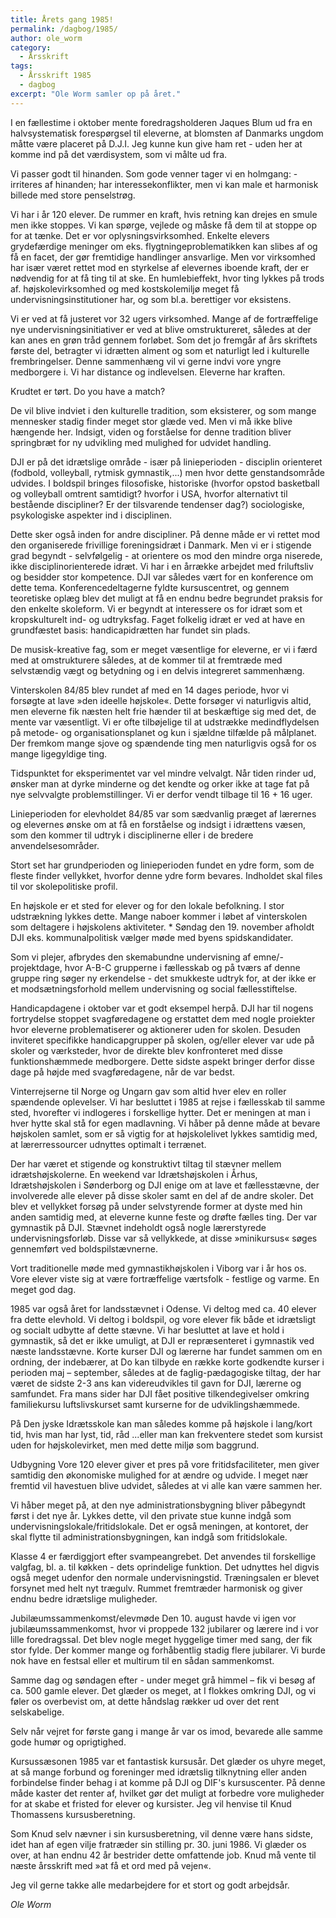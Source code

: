 ```yaml
---
title: Årets gang 1985!
permalink: /dagbog/1985/
author: ole_worm
category:
  - Årsskrift
tags:
  - Årsskrift 1985
  - dagbog
excerpt: "Ole Worm samler op på året."
---
```


I en fællestime i oktober mente foredragsholderen Jaques Blum ud fra en halvsystematisk forespørgsel til eleverne, at blomsten af Danmarks ungdom måtte være placeret på D.J.I. Jeg kunne kun give ham ret - uden her at komme ind på det værdisystem, som vi målte ud fra. 

Vi passer godt til hinanden. Som gode venner tager vi en holmgang: - irriteres af hinanden; har interessekonflikter, men vi kan male et harmonisk billede med store penselstrøg. 

Vi har i år 120 elever. De rummer en kraft, hvis retning kan drejes en smule men ikke stoppes. Vi kan spørge, vejlede og måske få dem til at stoppe op for at tænke. Det er vor oplysningsvirksomhed. Enkelte elevers grydefærdige meninger om eks. flygtningeproblematikken kan slibes af og få en facet, der gør fremtidige handlinger ansvarlige. Men vor virksomhed har især været rettet mod en styrkelse af elevernes iboende kraft, der er nødvendig for at få ting til at ske. En humlebieffekt, hvor ting lykkes på trods af. højskolevirksomhed og med kostskolemiljø meget få undervisningsinstitutioner har, og som bl.a. berettiger vor eksistens. 

Vi er ved at få justeret vor 32 ugers virksomhed. Mange af de fortræffelige nye undervisningsinitiativer er ved at blive omstruktureret, således at der kan anes en grøn tråd gennem forløbet. Som det jo fremgår af års skriftets første del, betragter vi idrætten alment og som et naturligt led i kulturelle frembringelser. Denne sammenhæng vil vi gerne indvi vore yngre medborgere i. Vi har distance og indlevelsen. Eleverne har kraften. 

Krudtet er tørt. Do you have a match? 

De vil blive indviet i den kulturelle tradition, som eksisterer, og som mange mennesker stadig finder meget stor glæde ved. Men vi må ikke blive hængende her. Indsigt, viden og forståelse for denne tradition bliver springbræt for ny udvikling med mulighed for udvidet handling. 

DJI er på det idrætslige område - især på linieperioden - disciplin orienteret (fodbold, volleyball, rytmisk gymnastik,...) men hvor dette genstandsområde udvides. I boldspil bringes filosofiske, historiske (hvorfor opstod basketball og volleyball omtrent samtidigt? hvorfor i USA, hvorfor alternativt til bestående discipliner? Er der tilsvarende tendenser dag?) sociologiske, psykologiske aspekter ind i disciplinen. 

Dette sker også inden for andre discipliner. På denne måde er vi rettet mod den organiserede frivillige foreningsidræt i Danmark. Men vi er i stigende grad begyndt - selvfølgelig - at orientere os mod den mindre orga niserede, ikke disciplinorienterede idræt. Vi har i en årrække arbejdet med friluftsliv og besidder stor kompetence. DJI var således vært for en konference om dette tema. Konferencedeltagerne fyldte kursuscentret, og gennem teoretiske oplæg blev det muligt at få en endnu bedre begrundet praksis for den enkelte skoleform. Vi er begyndt at interessere os for idræt som et kropskulturelt ind- og udtryksfag. Faget folkelig idræt er ved at have en grundfæstet basis: handicapidrætten har fundet sin plads. 

De musisk-kreative fag, som er meget væsentlige for eleverne, er vi i færd med at omstrukturere således, at de kommer til at fremtræde med selvstændig vægt og betydning og i en delvis integreret sammenhæng. 

Vinterskolen 84/85 blev rundet af med en 14 dages periode, hvor vi forsøgte at lave »den ideelle højskole«. Dette forsøger vi naturligvis altid, men eleverne fik næsten helt frie hænder til at beskæftige sig med det, de mente var væsentligt. Vi er ofte tilbøjelige til at udstrække medindflydelsen på metode- og organisationsplanet og kun i sjældne tilfælde på målplanet. Der fremkom mange sjove og spændende ting men naturligvis også for os mange ligegyldige ting. 

Tidspunktet for eksperimentet var vel mindre velvalgt. Når tiden rinder ud, ønsker man at dyrke minderne og det kendte og orker ikke at tage fat på nye selvvalgte problemstillinger. Vi er derfor vendt tilbage til 16 + 16 uger. 

Linieperioden for elevholdet 84/85 var som sædvanlig præget af lærernes og elevernes ønske om at få en forståelse og indsigt i idrættens væsen, som den kommer til udtryk i disciplinerne eller i de bredere anvendelsesområder. 

Stort set har grundperioden og linieperioden fundet en ydre form, som de fleste finder vellykket, hvorfor denne ydre form bevares. Indholdet skal files til vor skolepolitiske profil. 

En højskole er et sted for elever og for den lokale befolkning. I stor udstrækning lykkes dette. Mange naboer kommer i løbet af vinterskolen som deltagere i højskolens aktiviteter. * Søndag den 19. november afholdt DJI eks. kommunalpolitisk vælger møde med byens spidskandidater. 

Som vi plejer, afbrydes den skemabundne undervisning af emne/-projektdage, hvor A-B-C grupperne i fællesskab og på tværs af denne gruppe ring søger ny erkendelse - det smukkeste udtryk for, at der ikke er et modsætningsforhold mellem undervisning og social fællesstiftelse. 

Handicapdagene i oktober var et godt eksempel herpå. DJI har til nogens fortrydelse stoppet svagføredagene og erstattet dem med nogle proiekter hvor eleverne problematiserer og aktionerer uden for skolen. Desuden inviteret specifikke handicapgrupper på skolen, og/eller elever var ude på skoler og værksteder, hvor de direkte blev konfronteret med disse funktionshæmmede medborgere. Dette sidste aspekt bringer derfor disse dage på højde med svagføredagene, når de var bedst. 

Vinterrejserne til Norge og Ungarn gav som altid hver elev en roller spændende oplevelser. Vi har besluttet i 1985 at rejse i fællesskab til samme sted, hvorefter vi indlogeres i forskellige hytter. Det er meningen at man i hver hytte skal stå for egen madlavning. Vi håber på denne måde at bevare højskolen samlet, som er så vigtig for at højskolelivet lykkes samtidig med, at lærerressourcer udnyttes optimalt i terrænet.

Der har været et stigende og konstruktivt tiltag til stævner mellem idrætshøjskolerne. En weekend var Idrætshøjskolen i Århus, Idrætshøjskolen i Sønderborg og DJI enige om at lave et fællesstævne, der involverede alle elever på disse skoler samt en del af de andre skoler. Det blev et vellykket forsøg på under selvstyrende former at dyste med hin anden samtidig med, at eleverne kunne feste og drøfte fælles ting. Der var gymnastik på DJI. Stævnet indeholdt også nogle lærerstyrede undervisningsforløb. Disse var så vellykkede, at disse »minikursus« søges gennemført ved boldspilstævnerne. 

Vort traditionelle møde med gymnastikhøjskolen i Viborg var i år hos os. Vore elever viste sig at være fortræffelige værtsfolk - festlige og varme. En meget god dag. 

1985 var også året for landsstævnet i Odense. Vi deltog med ca. 40 elever fra dette elevhold. Vi deltog i boldspil, og vore elever fik både et idrætsligt og socialt udbytte af dette stævne. Vi har besluttet at lave et hold i gymnastik, så det er ikke umuligt, at DJI er repræsenteret i gymnastik ved næste landsstævne. Korte kurser DJI og lærerne har fundet sammen om en ordning, der indebærer, at Do kan tilbyde en række korte godkendte kurser i perioden maj – september, således at de faglig-pædagogiske tiltag, der har været de sidste 2-3 ans kan videreudvikles til gavn for DJI, lærerne og samfundet. Fra mans sider har DJI fået positive tilkendegivelser omkring familiekursu luftslivskurset samt kurserne for de udviklingshæmmede. 

På Den jyske Idrætsskole kan man således komme på højskole i lang/kort tid, hvis man har lyst, tid, råd ...eller man kan frekventere stedet som kursist uden for højskolevirket, men med dette miljø som baggrund. 

Udbygning Vore 120 elever giver et pres på vore fritidsfaciliteter, men giver samtidig den økonomiske mulighed for at ændre og udvide. I meget nær fremtid vil havestuen blive udvidet, således at vi alle kan være sammen her. 

Vi håber meget på, at den nye administrationsbygning bliver påbegyndt først i det nye år. Lykkes dette, vil den private stue kunne indgå som undervisningslokale/fritidslokale. Det er også meningen, at kontoret, der skal flytte til administrationsbygningen, kan indgå som fritidslokale. 

Klasse 4 er færdiggjort efter svampeangrebet. Det anvendes til forskellige valgfag, bl. a. til køkken - dets oprindelige funktion. Det udnyttes hel digvis også meget udenfor den normale undervisningstid. Træningsalen er blevet forsynet med helt nyt trægulv. Rummet fremtræder harmonisk og giver endnu bedre idrætslige muligheder. 

Jubilæumssammenkomst/elevmøde Den 10. august havde vi igen vor jubilæumssammenkomst, hvor vi proppede 132 jubilarer og lærere ind i vor lille foredragssal. Det blev nogle meget hyggelige timer med sang, der fik stor fylde. Der kommer mange og forhåbentlig stadig flere jubilarer. Vi burde nok have en festsal eller et multirum til en sådan sammenkomst. 

Samme dag og søndagen efter - under meget grå himmel – fik vi besøg af ca. 500 gamle elever. Det glæder os meget, at I flokkes omkring DJI, og vi føler os overbevist om, at dette håndslag rækker ud over det rent selskabelige. 

Selv når vejret for første gang i mange år var os imod, bevarede alle samme gode humør og oprigtighed. 

Kursussæsonen 1985 var et fantastisk kursusår. Det glæder os uhyre meget, at så mange forbund og foreninger med idrætslig tilknytning eller anden forbindelse finder behag i at komme på DJI og DIF's kursuscenter. På denne måde kaster det renter af, hvilket gør det muligt at forbedre vore muligheder for at skabe et fristed for elever og kursister. Jeg vil henvise til Knud Thomassens kursusberetning. 

Som Knud selv nævner i sin kursusberetning, vil denne være hans sidste, idet han af egen vilje fratræder sin stilling pr. 30. juni 1986. Vi glæder os over, at han endnu 42 år bestrider dette omfattende job. Knud må vente til næste årsskrift med »at få et ord med på vejen«. 

Jeg vil gerne takke alle medarbejdere for et stort og godt arbejdsår. 

_Ole Worm_
